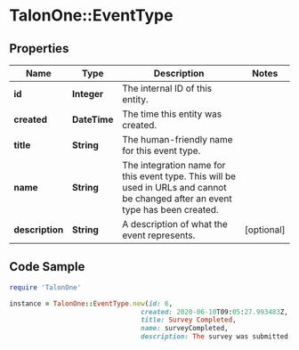 # TalonOne::EventType

## Properties

Name | Type | Description | Notes
------------ | ------------- | ------------- | -------------
**id** | **Integer** | The internal ID of this entity. | 
**created** | **DateTime** | The time this entity was created. | 
**title** | **String** | The human-friendly name for this event type. | 
**name** | **String** | The integration name for this event type. This will be used in URLs and cannot be changed after an event type has been created. | 
**description** | **String** | A description of what the event represents.  | [optional] 

## Code Sample

```ruby
require 'TalonOne'

instance = TalonOne::EventType.new(id: 6,
                                 created: 2020-06-10T09:05:27.993483Z,
                                 title: Survey Completed,
                                 name: surveyCompleted,
                                 description: The survey was submitted by the customer.)
```


